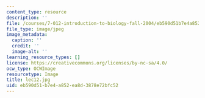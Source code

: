 ```yaml
---
content_type: resource
description: ''
file: /courses/7-012-introduction-to-biology-fall-2004/eb590d51b7e4a852ea8d3878e72bfc52_lec12.jpg
file_type: image/jpeg
image_metadata:
  caption: ''
  credit: ''
  image-alt: ''
learning_resource_types: []
license: https://creativecommons.org/licenses/by-nc-sa/4.0/
ocw_type: OCWImage
resourcetype: Image
title: lec12.jpg
uid: eb590d51-b7e4-a852-ea8d-3878e72bfc52
---
```


